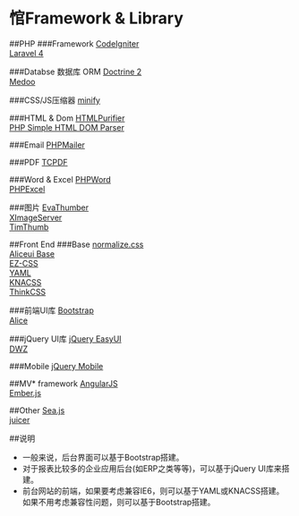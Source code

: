 悺Framework & Library
============

##PHP
###Framework
[CodeIgniter](http://codeigniter.org.cn/)	
[Laravel 4](http://laravel.com/)	

###Databse 数据库 ORM
[Doctrine 2](http://www.doctrine-project.org/)	
[Medoo](http://medoo.in/)	

###CSS/JS压缩器
[minify](https://code.google.com/p/minify/)	

###HTML & Dom
[HTMLPurifier](http://htmlpurifier.org/)	
[PHP Simple HTML DOM Parser](http://simplehtmldom.sourceforge.net/)	

###Email
[PHPMailer](https://github.com/PHPMailer/PHPMailer)	

###PDF
[TCPDF](http://www.tcpdf.org/)	

###Word & Excel
[PHPWord](https://github.com/PHPOffice/PHPWord)			
[PHPExcel](https://github.com/PHPOffice/PHPExcel)	

###图片
[EvaThumber](https://github.com/AlloVince/EvaThumber)	
[XImageServer](https://gitcafe.com/xiongchuan86/XImageServer)	
[TimThumb](http://www.binarymoon.co.uk/projects/timthumb/)	

##Front End 
###Base
[normalize.css](http://necolas.github.io/normalize.css/)	
[Aliceui Base](https://github.com/aliceui/base)		
[EZ-CSS](http://www.ez-css.org/)	
[YAML](http://www.yaml.de)	
[KNACSS](http://www.knacss.com/)	
[ThinkCSS](https://code.google.com/p/thinkcss/)	

###前端UI库
[Bootstrap](http://getbootstrap.com/)	
[Alice](http://aliceui.org/)	

###jQuery UI库
[jQuery EasyUI](http://www.jeasyui.com/)	
[DWZ](http://j-ui.com/)	

###Mobile
[jQuery Mobile](http://jquerymobile.com/)	

##MV* framework
[AngularJS](http://angularjs.org/)	
[Ember.js](http://emberjs.com/)	

##Other
[Sea.js](http://seajs.org/docs/)	
[juicer](http://juicer.name/)

##说明
- 一般来说，后台界面可以基于Bootstrap搭建。
- 对于报表比较多的企业应用后台(如ERP之类等等)，可以基于jQuery UI库来搭建。
- 前台网站的前端，如果要考虑兼容IE6，则可以基于YAML或KNACSS搭建。如果不用考虑兼容性问题，则可以基于Bootstrap搭建。
